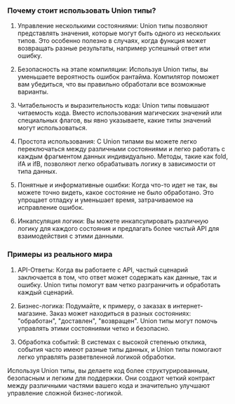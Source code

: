 ### Почему стоит использовать Union типы?

1. Управление несколькими состояниями: Union типы позволяют представлять значения, которые могут быть одного из нескольких типов. Это особенно полезно в случаях, когда функция может возвращать разные результаты, например успешный ответ или ошибку.

2. Безопасность на этапе компиляции: Используя Union типы, вы уменьшаете вероятность ошибок рантайма. Компилятор поможет вам убедиться, что вы правильно обработали все возможные варианты.

3. Читабельность и выразительность кода: Union типы повышают читаемость кода. Вместо использования магических значений или специальных флагов, вы явно указываете, какие типы значений могут использоваться.

4. Простота использования: С Union типами вы можете легко переключаться между различными состояниями и легко работать с каждым фрагментом данных индивидуально. Методы, такие как fold, ifA и ifB, позволяют легко обрабатывать логику в зависимости от типа данных.

5. Понятные и информативные ошибки: Когда что-то идет не так, вы можете точно видеть, какое состояние не было обработано. Это упрощает отладку и уменьшает время, затрачиваемое на исправление ошибок.

6. Инкапсуляция логики: Вы можете инкапсулировать различную логику для каждого состояния и предлагать более чистый API для взаимодействия с этими данными.

### Примеры из реального мира

1. API-Ответы: Когда вы работаете с API, частый сценарий заключается в том, что ответ может содержать как данные, так и ошибку. Union типы помогут вам четко разграничить и обработать каждый сценарий.

2. Бизнес-логика: Подумайте, к примеру, о заказах в интернет-магазине. Заказ может находиться в разных состояниях: "обработан", "доставлен", "возвращен". Union типы могут помочь управлять этими состояниями четко и безопасно.

3. Обработка событий: В системах с высокой степенью отклика, события часто имеют разные типы данных, и Union типы помогают легко управлять разветвленной логикой обработки.

Используя Union типы, вы делаете код более структурированным, безопасным и легким для поддержки. Они создают четкий контракт между различными частями вашего кода и значительно улучшают управление сложной бизнес-логикой.
